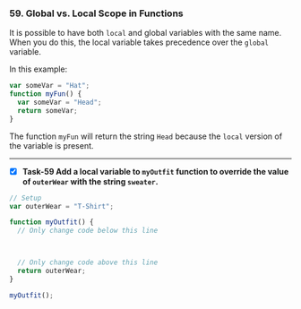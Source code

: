 ### 59. Global vs. Local Scope in Functions

It is possible to have both `local` and global variables with the same name. When you do this, the local variable takes precedence over the `global` variable.

In this example:
```js
var someVar = "Hat";
function myFun() {
  var someVar = "Head";
  return someVar;
}
```
The function `myFun` will return the string `Head` because the `local` version of the variable is present.
*************************************************
- [x] **Task-59 Add a local variable to `myOutfit` function to override the value of `outerWear` with the string `sweater`.**


```js
// Setup
var outerWear = "T-Shirt";

function myOutfit() {
  // Only change code below this line



  // Only change code above this line
  return outerWear;
}

myOutfit();
```